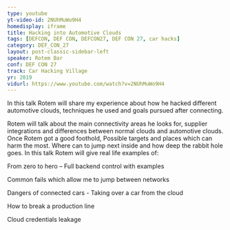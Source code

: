 ```yaml
---
type: youtube
yt-video-id: 2NUhMuWo9H4
homedisplay: iframe
title: Hacking into Automotive Clouds
tags: [DEFCON, DEF CON, DEFCON27, DEF CON 27, car hacks]
category: DEF_CON_27
layout: post-classic-sidebar-left
speaker: Rotem Bar
conf: DEF CON 27
track: Car Hacking Village
yr: 2019
vidurl: https://www.youtube.com/watch?v=2NUhMuWo9H4
---
```

In this talk Rotem will share my experience about how he hacked different automotive clouds, techniques he used and goals pursued after connecting.

Rotem will talk about the main connectivity areas he looks for, supplier integrations and differences between normal clouds and automotive clouds. Once Rotem got a good foothold, Possible targets and places which can harm the most. Where can to jump next inside and how deep the rabbit hole goes.
In this talk Rotem will give real life examples of:

From zero to hero – Full backend control with examples

Common fails which allow me to jump between networks

Dangers of connected cars - Taking over a car from the cloud

How to break a production line

Cloud credentials leakage